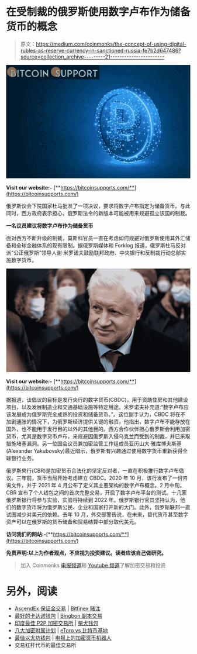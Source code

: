 # 在受制裁的俄罗斯使用数字卢布作为储备货币的概念

> 原文：<https://medium.com/coinmonks/the-concept-of-using-digital-rubles-as-reserve-currency-in-sanctioned-russia-fe7b2d647486?source=collection_archive---------21----------------------->

![](img/8b00c4cd3777507f18f26756e2c4b5d1.png)

**Visit our website:-** [**https://bitcoinsupports.com/**](https://bitcoinsupports.com/)

俄罗斯议会下院国家杜马批准了一项决议，要求将数字卢布指定为储备货币。与此同时，西方政府表示担心，俄罗斯法令的新版本可能被用来规避孤立该国的制裁。

**一名议员建议将数字卢布作为储备货币**

面对西方不断升级的制裁，莫斯科官员一直在考虑如何规避对俄罗斯使用其外汇储备和全球金融体系的现有限制。据俄罗斯媒体和 Forklog 报道，俄罗斯杜马反对派“公正俄罗斯”领导人谢·米罗诺夫鼓励联邦政府、中央银行和反制裁行动总部实施数字货币。

![](img/8dca259133f23ae571bb7a76e2568210.png)

**Visit our website:-** [**https://bitcoinsupports.com/**](https://bitcoinsupports.com/)

据报道，该倡议的目标是发行央行的数字货币(CBDC)，用于资助住房和其他建设项目，以及发展制造业和交通基础设施等特定用途。米罗诺夫补充道:“数字卢布应该发展成为俄罗斯完全成熟的投资和储备货币。”。这位副手认为，CBDC 将在不加剧通胀的情况下，为俄罗斯经济提供关键的融资。他指出，数字卢布不能存放在国外，也不能用于发行目的以外的其他目的。西方合作伙伴担心俄罗斯会利用加密货币，尤其是数字货币卢布，来规避因俄罗斯入侵乌克兰而受到的制裁，并已采取措施堵塞漏洞。另一位国会议员兼加密监管工作组成员亚历山大·雅库博夫斯基(Alexander Yakubovsky)最近暗示，俄罗斯有兴趣通过使用数字货币重新获得全球银行业务。

俄罗斯央行(CBR)是加密货币合法化的坚定反对者，一直在积极推行数字卢布倡议。三年前，货币当局开始考虑建立 CBDC。2020 年 10 月，该行发布了一份咨询文件，并于 2021 年 4 月公布了定义其主要架构的数字卢布概念。2 月中旬，CBR 宣布了个人钱包之间的首次完整交易，开启了数字卢布平台的测试。十几家俄罗斯银行将参与实验，实验将持续到 2022 年。俄罗斯银行官员坚持认为，他们的数字货币将为俄罗斯公民、企业和国家打开新的大门。此外，俄罗斯联邦一直试图减少对美元的依赖。去年 10 月，外交部警告说，在未来，替代货币甚至数字资产可以在俄罗斯的货币储备和贸易结算中部分取代美元。

**访问我们的网站:-**[**https://bitcoinsupports.com/**](https://bitcoinsupports.com/)

**免责声明:以上为作者观点，不应视为投资建议。读者应该自己做研究。**

> 加入 Coinmonks [电报频道](https://t.me/coincodecap)和 [Youtube 频道](https://www.youtube.com/c/coinmonks/videos)了解加密交易和投资

# 另外，阅读

*   [AscendEx 保证金交易](https://coincodecap.com/ascendex-margin-trading) | [Bitfinex 赌注](https://coincodecap.com/bitfinex-staking)
*   [最好的卡达诺钱包](https://coincodecap.com/best-cardano-wallets) | [Bingbon 副本交易](https://coincodecap.com/bingbon-copy-trading)
*   [印度最佳 P2P 加密交易所](https://coincodecap.com/p2p-crypto-exchanges-in-india) | [柴犬钱包](https://coincodecap.com/baby-shiba-inu-wallets)
*   [八大加密附属计划](https://coincodecap.com/crypto-affiliate-programs) | [eToro vs 比特币基地](https://coincodecap.com/etoro-vs-coinbase)
*   [最佳以太坊钱包](https://coincodecap.com/best-ethereum-wallets) | [电报上的加密货币机器人](https://coincodecap.com/telegram-crypto-bots)
*   交易杠杆代币的最佳交易所